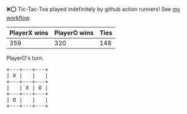 :x::o: Tic-Tac-Toe played indefinitely by github action runners! See [my workflow](.github/workflows/play.yaml).

|PlayerX wins|PlayerO wins|Ties|
|-|-|-|
|359|320|148|

PlayerO's turn.

<pre>
+---+---+---+
| X |   |   |
+---+---+---+
|   | X | O |
+---+---+---+
| O |   |   |
+---+---+---+
</pre>